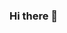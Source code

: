 ### Hi there 👋

<!--
**Shahab-farhangs/Shahab-farhangs** is a ✨ _special_ ✨ repository because its `README.md` (this file) appears on your GitHub profile.

Here are some ideas to get you started:

**🌱 I love learning about anything related to astronomy or computer science. 
**👯 I am curretnly working on getting to know Github as much as I can. 
**⚡ One of my favourite hobbies is to play badminton and have played it for most of my childhood. 
-->
